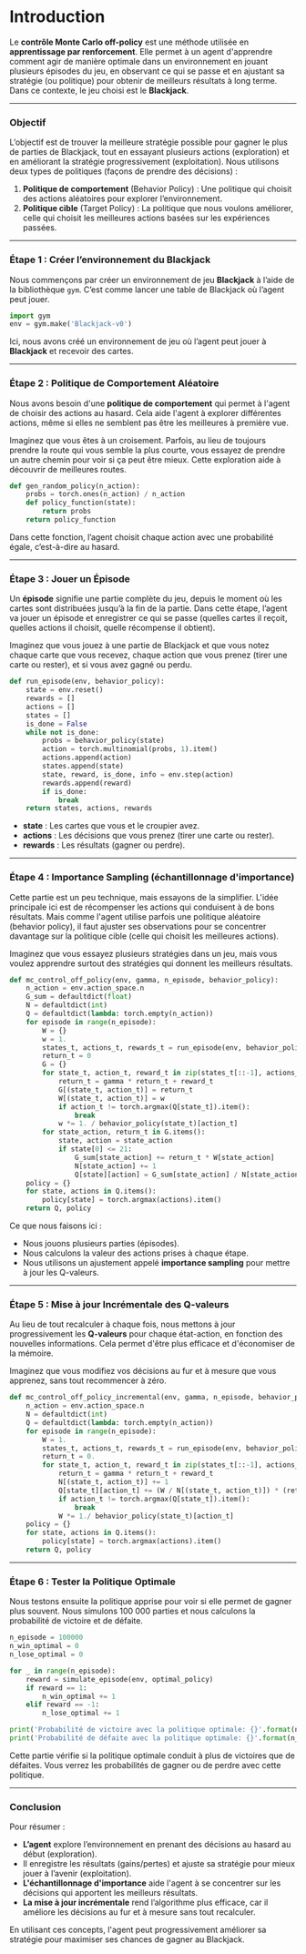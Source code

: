 # Introduction
Le **contrôle Monte Carlo off-policy** est une méthode utilisée en **apprentissage par renforcement**. Elle permet à un agent d'apprendre comment agir de manière optimale dans un environnement en jouant plusieurs épisodes du jeu, en observant ce qui se passe et en ajustant sa stratégie (ou politique) pour obtenir de meilleurs résultats à long terme. Dans ce contexte, le jeu choisi est le **Blackjack**.

---

### Objectif
L’objectif est de trouver la meilleure stratégie possible pour gagner le plus de parties de Blackjack, tout en essayant plusieurs actions (exploration) et en améliorant la stratégie progressivement (exploitation). Nous utilisons deux types de politiques (façons de prendre des décisions) :
1. **Politique de comportement** (Behavior Policy) : Une politique qui choisit des actions aléatoires pour explorer l’environnement.
2. **Politique cible** (Target Policy) : La politique que nous voulons améliorer, celle qui choisit les meilleures actions basées sur les expériences passées.

---

### Étape 1 : Créer l’environnement du Blackjack
Nous commençons par créer un environnement de jeu **Blackjack** à l’aide de la bibliothèque `gym`. C’est comme lancer une table de Blackjack où l’agent peut jouer.

```python
import gym
env = gym.make('Blackjack-v0')
```

Ici, nous avons créé un environnement de jeu où l’agent peut jouer à **Blackjack** et recevoir des cartes.

---

### Étape 2 : Politique de Comportement Aléatoire
Nous avons besoin d'une **politique de comportement** qui permet à l'agent de choisir des actions au hasard. Cela aide l'agent à explorer différentes actions, même si elles ne semblent pas être les meilleures à première vue.

Imaginez que vous êtes à un croisement. Parfois, au lieu de toujours prendre la route qui vous semble la plus courte, vous essayez de prendre un autre chemin pour voir si ça peut être mieux. Cette exploration aide à découvrir de meilleures routes.

```python
def gen_random_policy(n_action):
    probs = torch.ones(n_action) / n_action
    def policy_function(state):
        return probs
    return policy_function
```

Dans cette fonction, l’agent choisit chaque action avec une probabilité égale, c’est-à-dire au hasard.

---

### Étape 3 : Jouer un Épisode
Un **épisode** signifie une partie complète du jeu, depuis le moment où les cartes sont distribuées jusqu’à la fin de la partie. Dans cette étape, l’agent va jouer un épisode et enregistrer ce qui se passe (quelles cartes il reçoit, quelles actions il choisit, quelle récompense il obtient).

Imaginez que vous jouez à une partie de Blackjack et que vous notez chaque carte que vous recevez, chaque action que vous prenez (tirer une carte ou rester), et si vous avez gagné ou perdu.

```python
def run_episode(env, behavior_policy):
    state = env.reset()
    rewards = []
    actions = []
    states = []
    is_done = False
    while not is_done:
        probs = behavior_policy(state)
        action = torch.multinomial(probs, 1).item()
        actions.append(action)
        states.append(state)
        state, reward, is_done, info = env.step(action)
        rewards.append(reward)
        if is_done:
            break
    return states, actions, rewards
```

- **state** : Les cartes que vous et le croupier avez.
- **actions** : Les décisions que vous prenez (tirer une carte ou rester).
- **rewards** : Les résultats (gagner ou perdre).

---

### Étape 4 : Importance Sampling (échantillonnage d'importance)
Cette partie est un peu technique, mais essayons de la simplifier. L'idée principale ici est de récompenser les actions qui conduisent à de bons résultats. Mais comme l'agent utilise parfois une politique aléatoire (behavior policy), il faut ajuster ses observations pour se concentrer davantage sur la politique cible (celle qui choisit les meilleures actions).

Imaginez que vous essayez plusieurs stratégies dans un jeu, mais vous voulez apprendre surtout des stratégies qui donnent les meilleurs résultats.

```python
def mc_control_off_policy(env, gamma, n_episode, behavior_policy):
    n_action = env.action_space.n
    G_sum = defaultdict(float)
    N = defaultdict(int)
    Q = defaultdict(lambda: torch.empty(n_action))
    for episode in range(n_episode):
        W = {}
        w = 1.
        states_t, actions_t, rewards_t = run_episode(env, behavior_policy)
        return_t = 0
        G = {}
        for state_t, action_t, reward_t in zip(states_t[::-1], actions_t[::-1], rewards_t[::-1]):
            return_t = gamma * return_t + reward_t
            G[(state_t, action_t)] = return_t
            W[(state_t, action_t)] = w
            if action_t != torch.argmax(Q[state_t]).item():
                break
            w *= 1. / behavior_policy(state_t)[action_t]
        for state_action, return_t in G.items():
            state, action = state_action
            if state[0] <= 21:
                G_sum[state_action] += return_t * W[state_action]
                N[state_action] += 1
                Q[state][action] = G_sum[state_action] / N[state_action]
    policy = {}
    for state, actions in Q.items():
        policy[state] = torch.argmax(actions).item()
    return Q, policy
```

Ce que nous faisons ici :
- Nous jouons plusieurs parties (épisodes).
- Nous calculons la valeur des actions prises à chaque étape.
- Nous utilisons un ajustement appelé **importance sampling** pour mettre à jour les Q-valeurs.

---

### Étape 5 : Mise à jour Incrémentale des Q-valeurs
Au lieu de tout recalculer à chaque fois, nous mettons à jour progressivement les **Q-valeurs** pour chaque état-action, en fonction des nouvelles informations. Cela permet d'être plus efficace et d'économiser de la mémoire.

Imaginez que vous modifiez vos décisions au fur et à mesure que vous apprenez, sans tout recommencer à zéro.

```python
def mc_control_off_policy_incremental(env, gamma, n_episode, behavior_policy):
    n_action = env.action_space.n
    N = defaultdict(int)
    Q = defaultdict(lambda: torch.empty(n_action))
    for episode in range(n_episode):
        W = 1.
        states_t, actions_t, rewards_t = run_episode(env, behavior_policy)
        return_t = 0.
        for state_t, action_t, reward_t in zip(states_t[::-1], actions_t[::-1], rewards_t[::-1]):
            return_t = gamma * return_t + reward_t
            N[(state_t, action_t)] += 1
            Q[state_t][action_t] += (W / N[(state_t, action_t)]) * (return_t - Q[state_t][action_t])
            if action_t != torch.argmax(Q[state_t]).item():
                break
            W *= 1./ behavior_policy(state_t)[action_t]
    policy = {}
    for state, actions in Q.items():
        policy[state] = torch.argmax(actions).item()
    return Q, policy
```

---

### Étape 6 : Tester la Politique Optimale
Nous testons ensuite la politique apprise pour voir si elle permet de gagner plus souvent. Nous simulons 100 000 parties et nous calculons la probabilité de victoire et de défaite.

```python
n_episode = 100000
n_win_optimal = 0
n_lose_optimal = 0

for _ in range(n_episode):
    reward = simulate_episode(env, optimal_policy)
    if reward == 1:
        n_win_optimal += 1
    elif reward == -1:
        n_lose_optimal += 1

print('Probabilité de victoire avec la politique optimale: {}'.format(n_win_optimal / n_episode))
print('Probabilité de défaite avec la politique optimale: {}'.format(n_lose_optimal / n_episode))
```

Cette partie vérifie si la politique optimale conduit à plus de victoires que de défaites. Vous verrez les probabilités de gagner ou de perdre avec cette politique.

---

### Conclusion
Pour résumer :
- **L’agent** explore l’environnement en prenant des décisions au hasard au début (exploration).
- Il enregistre les résultats (gains/pertes) et ajuste sa stratégie pour mieux jouer à l’avenir (exploitation).
- **L'échantillonnage d'importance** aide l'agent à se concentrer sur les décisions qui apportent les meilleurs résultats.
- **La mise à jour incrémentale** rend l’algorithme plus efficace, car il améliore les décisions au fur et à mesure sans tout recalculer.

En utilisant ces concepts, l'agent peut progressivement améliorer sa stratégie pour maximiser ses chances de gagner au Blackjack.
